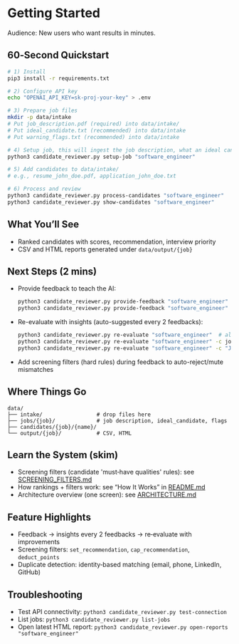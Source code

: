 # Getting Started

Audience: New users who want results in minutes.

## 60‑Second Quickstart

```bash
# 1) Install
pip3 install -r requirements.txt

# 2) Configure API key
echo "OPENAI_API_KEY=sk-proj-your-key" > .env

# 3) Prepare job files
mkdir -p data/intake
# Put job_description.pdf (required) into data/intake/
# Put ideal_candidate.txt (recommended) into data/intake
# Put warning_flags.txt (recommended) into data/intake

# 4) Setup job, this will ingest the job description, what an ideal candidate is and some warning flags you want our screening to look out for. 
python3 candidate_reviewer.py setup-job "software_engineer"

# 5) Add candidates to data/intake/
# e.g., resume_john_doe.pdf, application_john_doe.txt

# 6) Process and review
python3 candidate_reviewer.py process-candidates "software_engineer"
python3 candidate_reviewer.py show-candidates "software_engineer"
```

## What You’ll See
- Ranked candidates with scores, recommendation, interview priority
- CSV and HTML reports generated under `data/output/{job}`

## Next Steps (2 mins)
- Provide feedback to teach the AI:
  ```bash
  python3 candidate_reviewer.py provide-feedback "software_engineer" "john_doe"
  python3 candidate_reviewer.py provide-feedback "software_engineer" 1 #where john doe has the list id of '1'
  
  ```
- Re-evaluate with insights (auto-suggested every 2 feedbacks):
  ```bash
  python3 candidate_reviewer.py re-evaluate "software_engineer"  # all of them 
  python3 candidate_reviewer.py re-evaluate "software_engineer" -c john_doe # just joe
  python3 candidate_reviewer.py re-evaluate "software_engineer" -c "John Doe" # just joe
  ```
- Add screening filters (hard rules) during feedback to auto-reject/mute mismatches

## Where Things Go
```
data/
├── intake/                 # drop files here
├── jobs/{job}/             # job description, ideal_candidate, flags
├── candidates/{job}/{name}/
└── output/{job}/           # CSV, HTML
```

## Learn the System (skim)
- Screening filters (candidate 'must‑have qualities' rules): see [SCREENING_FILTERS.md](SCREENING_FILTERS.md)
- How rankings + filters work: see “How It Works” in [README.md](README.md)
- Architecture overview (one screen): see [ARCHITECTURE.md](ARCHITECTURE.md)

## Feature Highlights
- Feedback → insights every 2 feedbacks → re‑evaluate with improvements
- Screening filters: `set_recommendation`, `cap_recommendation`, `deduct_points`
- Duplicate detection: identity‑based matching (email, phone, LinkedIn, GitHub)

## Troubleshooting
- Test API connectivity: `python3 candidate_reviewer.py test-connection`
- List jobs: `python3 candidate_reviewer.py list-jobs`
- Open latest HTML report: `python3 candidate_reviewer.py open-reports "software_engineer"`
